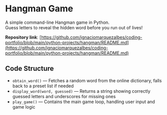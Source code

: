 # Hangman Game

A simple command-line Hangman game in Python.  
Guess letters to reveal the hidden word before you run out of lives!

**Repository link**: [https://github.com/ignaciomarquezalbes/coding-portfolio/blob/main/python-projects/hangman/README.md](https://github.com/ignaciomarquezalbes/coding-portfolio/blob/main/python-projects/hangman/README.md)

## Code Structure

- `obtain_word()` — Fetches a random word from the online dictionary, falls back to a preset list if needed
- `display_word(word, guessed)` — Returns a string showing correctly guessed letters and underscores for missing ones
- `play_game()` — Contains the main game loop, handling user input and game logic

